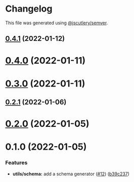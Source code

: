 # Changelog

This file was generated using [@jscutlery/semver](https://github.com/jscutlery/semver).

## [0.4.1](https://github.com/BedrockStreaming/forms/compare/v0.4.0...v0.4.1) (2022-01-12)



# [0.4.0](https://github.com/BedrockStreaming/forms/compare/v0.3.0...v0.4.0) (2022-01-11)



# [0.3.0](https://github.com/BedrockStreaming/forms/compare/v0.2.1...v0.3.0) (2022-01-11)



## [0.2.1](https://github.com/BedrockStreaming/forms/compare/v0.2.0...v0.2.1) (2022-01-06)



# [0.2.0](https://github.com/BedrockStreaming/forms/compare/v0.1.0...v0.2.0) (2022-01-05)



# 0.1.0 (2022-01-05)


### Features

* **utils/schema:** add a schema generator ([#12](https://github.com/BedrockStreaming/forms/issues/12)) ([b39c237](https://github.com/BedrockStreaming/forms/commit/b39c23798435ba4c92e9613a00ec73996eba8171))
